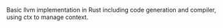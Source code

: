 Basic llvm implementation in Rust including code generation and compiler, using ctx to manage context.
